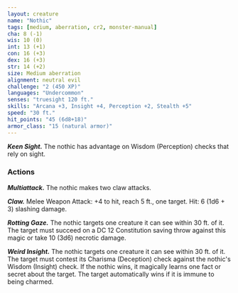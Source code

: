 ```yaml
---
layout: creature
name: "Nothic"
tags: [medium, aberration, cr2, monster-manual]
cha: 8 (-1)
wis: 10 (0)
int: 13 (+1)
con: 16 (+3)
dex: 16 (+3)
str: 14 (+2)
size: Medium aberration
alignment: neutral evil
challenge: "2 (450 XP)"
languages: "Undercommon"
senses: "truesight 120 ft."
skills: "Arcana +3, Insight +4, Perception +2, Stealth +5"
speed: "30 ft."
hit_points: "45 (6d8+18)"
armor_class: "15 (natural armor)"
---
```


***Keen Sight.*** The nothic has advantage on Wisdom (Perception) checks that rely on sight.

### Actions

***Multiattack.*** The nothic makes two claw attacks.

***Claw.*** Melee Weapon Attack: +4 to hit, reach 5 ft., one target. Hit: 6 (1d6 + 3) slashing damage.

***Rotting Gaze.*** The nothic targets one creature it can see within 30 ft. of it. The target must succeed on a DC 12 Constitution saving throw against this magic or take 10 (3d6) necrotic damage.

***Weird Insight.*** The nothic targets one creature it can see within 30 ft. of it. The target must contest its Charisma (Deception) check against the nothic's Wisdom (Insight) check. If the nothic wins, it magically learns one fact or secret about the target. The target automatically wins if it is immune to being charmed.

